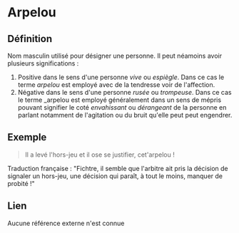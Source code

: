 # Arpelou

## Définition

Nom masculin utilisé pour désigner une personne. Il peut néamoins avoir plusieurs significations :

1. Positive dans le sens d'une personne _vive_ ou _espiègle_. Dans ce cas le terme _arpelou_ est employé avec de la tendresse voir de l'affection.
2. Négative dans le sens d'une personne _rusée_ ou _trompeuse_. Dans ce cas le terme _arpelou est employé généralement dans un sens de mépris pouvant signifier le coté _envahissant_ ou _dérangeant_ de la personne en parlant notamment de l'agitation ou du bruit qu'elle peut peut engendrer.

## Exemple

> Il a levé l'hors-jeu et il ose se justifier, cet'arpelou !

Traduction française : "Fichtre, il semble que l'arbitre ait pris la décision de signaler un hors-jeu, une décision qui paraît, à tout le moins, manquer de probité !"

## Lien

Aucune référence externe n'est connue
